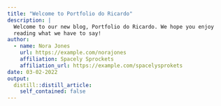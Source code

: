 ```yaml
---
title: "Welcome to Portfolio do Ricardo"
description: |
  Welcome to our new blog, Portfolio do Ricardo. We hope you enjoy 
  reading what we have to say!
author:
  - name: Nora Jones 
    url: https://example.com/norajones
    affiliation: Spacely Sprockets
    affiliation_url: https://example.com/spacelysprokets
date: 03-02-2022
output:
  distill::distill_article:
    self_contained: false
---
```






```{.r .distill-force-highlighting-css}
```
